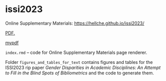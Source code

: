 # issi2023

Online Supplementary Materials: https://hellche.github.io/issi2023/


<a href="files/ISSI2023_Chechik_v2.pdf" target="_blank">PDF.</a>


<a href="files/ISSI2023_Chechik_v2.pdf">mypdf</a>


`index.rmd` – code for Online Supplementary Materials page renderer. 

Folder `figures_and_tables_for_text` contains figures and tables for the ISSI2023 rip paper *Gender Disparities in Academic Disciplines: An Attempt to Fill in the Blind Spots of Bibliometrics* and the code to generate them.
